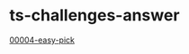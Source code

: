 # ts-challenges-answer

[00004-easy-pick](https://github.com/zhangyu1818/type-challenges-answer/blob/main/src/00004-easy-pick.ts)
  